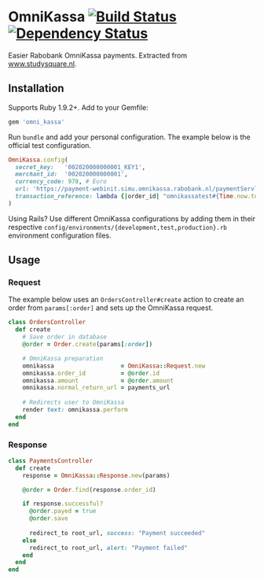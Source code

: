 OmniKassa [![Build Status](https://secure.travis-ci.org/pepijn/omni_kassa.png?branch=master)](https://travis-ci.org/pepijn/omni_kassa) [![Dependency Status](https://gemnasium.com/pepijn/omni_kassa.png)](https://gemnasium.com/pepijn/omni_kassa)
=========

Easier Rabobank OmniKassa payments. Extracted from www.studysquare.nl.

Installation
------------

Supports Ruby 1.9.2+. Add to your Gemfile:

```ruby
gem 'omni_kassa'
```

Run `bundle` and add your personal configuration. The example below is the official test configuration.

```ruby
OmniKassa.config(
  secret_key:   '002020000000001_KEY1',
  merchant_id:  '002020000000001',
  currency_code: 978, # Euro
  url: 'https://payment-webinit.simu.omnikassa.rabobank.nl/paymentServlet',
  transaction_reference: lambda {|order_id| "omnikassatest#{Time.now.to_i}" }
)
```

Using Rails? Use different OmniKassa configurations by adding them in their respective `config/environments/{development,test,production}.rb` environment configuration files.

Usage
-----

### Request

The example below uses an `OrdersController#create` action to create an order from `params[:order]` and sets up the OmniKassa request.

```ruby
class OrdersController
  def create
    # Save order in database
    @order = Order.create(params[:order])

    # OmniKassa preparation
    omnikassa                   = OmniKassa::Request.new
    omnikassa.order_id          = @order.id
    omnikassa.amount            = @order.amount
    omnikassa.normal_return_url = payments_url
    
    # Redirects user to OmniKassa
    render text: omnikassa.perform
  end
end
```

### Response

```ruby
class PaymentsController
  def create
    response = OmniKassa::Response.new(params)

    @order = Order.find(response.order_id)

    if response.successful?
      @order.payed = true
      @order.save
      
      redirect_to root_url, success: "Payment succeeded"
    else
      redirect_to root_url, alert: "Payment failed"
    end
  end
end
```
